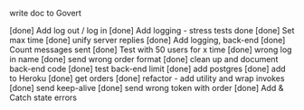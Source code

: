 ﻿write doc to Govert

[done] Add log out / log in 
[done] Add logging - stress tests done
[done] Set max time 
[done] unify server replies
[done] Add logging, back-end
[done] Count messages sent
[done] Test with 50 users for x time
[done] wrong log in name
[done] send wrong order format
[done] clean up and document back-end code
[done] test back-end limit
[done] add postgres
[done] add to Heroku
[done] get orders
[done] refactor - add utility and wrap invokes
[done] send keep-alive
[done] send wrong token with order
[done] Add & Catch state errors

